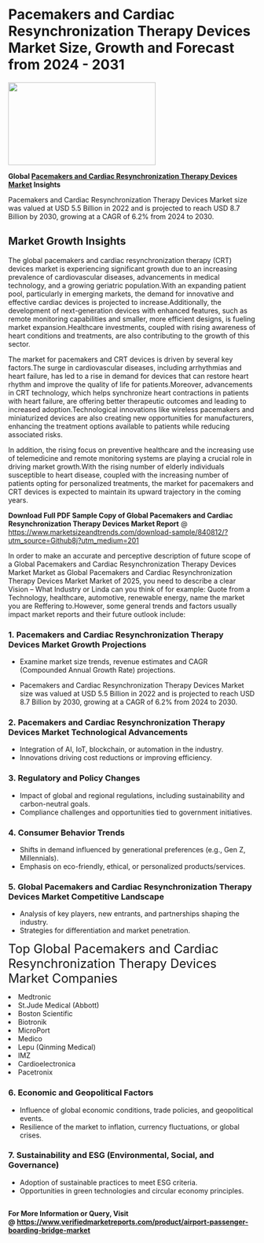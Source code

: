 <H1>Pacemakers and Cardiac Resynchronization Therapy Devices Market Size, Growth and Forecast from 2024 - 2031</H1><img class="aligncenter size-medium wp-image-584254" src="https://thirdeyenews.in/wp-content/uploads/2024/09/Global-Market-Research-300x168.jpeg" alt="" width="300" height="168" /><p><strong>Global&nbsp;<a href="https://www.marketsizeandtrends.com/download-sample/840812/?utm_source=Github8j?utm_medium=201">Pacemakers and Cardiac Resynchronization Therapy Devices Market</a> Insights</strong></p><p>Pacemakers and Cardiac Resynchronization Therapy Devices Market size was valued at USD 5.5 Billion in 2022 and is projected to reach USD 8.7 Billion by 2030, growing at a CAGR of 6.2% from 2024 to 2030.</p><p><h2>Market Growth Insights</h2> <p>The global pacemakers and cardiac resynchronization therapy (CRT) devices market is experiencing significant growth due to an increasing prevalence of cardiovascular diseases, advancements in medical technology, and a growing geriatric population.With an expanding patient pool, particularly in emerging markets, the demand for innovative and effective cardiac devices is projected to increase.Additionally, the development of next-generation devices with enhanced features, such as remote monitoring capabilities and smaller, more efficient designs, is fueling market expansion.Healthcare investments, coupled with rising awareness of heart conditions and treatments, are also contributing to the growth of this sector.</p> <p>The market for pacemakers and CRT devices is driven by several key factors.The surge in cardiovascular diseases, including arrhythmias and heart failure, has led to a rise in demand for devices that can restore heart rhythm and improve the quality of life for patients.Moreover, advancements in CRT technology, which helps synchronize heart contractions in patients with heart failure, are offering better therapeutic outcomes and leading to increased adoption.Technological innovations like wireless pacemakers and miniaturized devices are also creating new opportunities for manufacturers, enhancing the treatment options available to patients while reducing associated risks.</p> <p>In addition, the rising focus on preventive healthcare and the increasing use of telemedicine and remote monitoring systems are playing a crucial role in driving market growth.With the rising number of elderly individuals susceptible to heart disease, coupled with the increasing number of patients opting for personalized treatments, the market for pacemakers and CRT devices is expected to maintain its upward trajectory in the coming years.</p> <p><span class=""><strong>Download Full PDF Sample Copy of Global Pacemakers and Cardiac Resynchronization Therapy Devices Market Report</strong> @ <a href="https://www.marketsizeandtrends.com/download-sample/840812/?utm_source=Github8j?utm_medium=201" target="_blank">https://www.marketsizeandtrends.com/download-sample/840812/?utm_source=Github8j?utm_medium=201</a></span></p><p>In order to make an accurate and perceptive description of future scope of a Global&nbsp;Pacemakers and Cardiac Resynchronization Therapy Devices Market Market as Global&nbsp;Pacemakers and Cardiac Resynchronization Therapy Devices Market Market of 2025, you need to describe a clear Vision &ndash; What Industry or Linda can you think of for example: Quote from a Technology, healthcare, automotive, renewable energy, name the market you are Reffering to.However, some general trends and factors usually impact market reports and their future outlook include:</p><h3>1.&nbsp;<strong>Pacemakers and Cardiac Resynchronization Therapy Devices Market Growth Projections</strong></h3><ul><li>Examine market size trends, revenue estimates and CAGR (Compounded Annual Growth Rate) projections.</li><li><p>Pacemakers and Cardiac Resynchronization Therapy Devices Market size was valued at USD 5.5 Billion in 2022 and is projected to reach USD 8.7 Billion by 2030, growing at a CAGR of 6.2% from 2024 to 2030.</p></li></ul><h3>2.&nbsp;<strong>Pacemakers and Cardiac Resynchronization Therapy Devices Market Technological Advancements</strong></h3><ul><li>Integration of AI, IoT, blockchain, or automation in the industry.</li><li>Innovations driving cost reductions or improving efficiency.</li></ul><h3>3.&nbsp;<strong>Regulatory and Policy Changes</strong></h3><ul><li>Impact of global and regional regulations, including sustainability and carbon-neutral goals.</li><li>Compliance challenges and opportunities tied to government initiatives.</li></ul><h3>4.&nbsp;<strong>Consumer Behavior Trends</strong></h3><ul><li>Shifts in demand influenced by generational preferences (e.g., Gen Z, Millennials).</li><li>Emphasis on eco-friendly, ethical, or personalized products/services.</li></ul><h3>5.&nbsp;<strong>Global Pacemakers and Cardiac Resynchronization Therapy Devices Market Competitive Landscape</strong></h3><ul><li>Analysis of key players, new entrants, and partnerships shaping the industry.</li><li>Strategies for differentiation and market penetration.</li></ul><p data-pm-slice="1 1 []"><span style="color: inherit; font-family: inherit; font-size: 25px;">Top Global Pacemakers and Cardiac Resynchronization Therapy Devices Market Companies</span></p><div class="" data-test-id=""><p><li>Medtronic</li><li> St.Jude Medical (Abbott)</li><li> Boston Scientific</li><li> Biotronik</li><li> MicroPort</li><li> Medico</li><li> Lepu (Qinming Medical)</li><li> IMZ</li><li> Cardioelectronica</li><li> Pacetronix</li></p></div><h3>6.&nbsp;<strong>Economic and Geopolitical Factors</strong></h3><ul><li>Influence of global economic conditions, trade policies, and geopolitical events.</li><li>Resilience of the market to inflation, currency fluctuations, or global crises.</li></ul><h3>7.&nbsp;<strong>Sustainability and ESG (Environmental, Social, and Governance)</strong></h3><ul><li>Adoption of sustainable practices to meet ESG criteria.</li><li>Opportunities in green technologies and circular economy principles.</li></ul><h2><strong style="font-size: 14px;">For More Information or Query, Visit @&nbsp;</strong><a style="background-color: #ffffff; font-size: 14px;" href="https://www.marketsizeandtrends.com/report/pacemakers-and-cardiac-resynchronization-therapy-devices-market/" target="_blank">https://www.verifiedmarketreports.com/product/airport-passenger-boarding-bridge-market</a></h2>
